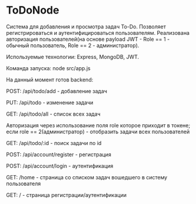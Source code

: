 # ToDoNode
Система для добавления и просмотра задач To-Do.
Позволяет регистрироваться и аутентифицироваться пользователям. 
Реализована авторизация пользователей(на основе payload JWT - Role == 1 - обычный пользователь, Role == 2 - администратор).

Используемые технологии: Express, MongoDB, JWT.

Команда запуска: node src/app.js

На данный момент готов backend:

POST: /api/todo/add - добавление задач

PUT: /api/todo - изменение задачи

GET: /api/todo/all - список всех задач

  Авторизация через использование поля role которое приходит в токене;
  если role == 2(администратор) - отобразить задачи всех пользователей
  
GET: /api/todo/:id - поиск задачи по id

POST: /api/account/register - регистрация

POST: /api/account/login - аутентификация

GET: /home - страница со списком задач вошедшего в систему пользователя

GET: / - страница регистрации/аутентификации
